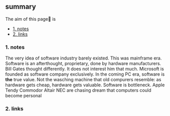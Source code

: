 ## summary
The aim of this page📝 is

<!-- TOC -->

- [1. notes](#1-notes)
- [2. links](#2-links)

<!-- /TOC -->

### 1. notes
The very idea of software industry barely existed. This was mainframe era. Software is an afterthought, proprietary, done by hardware manufacturers. Bill Gates thought differently. It does not interest him that much. Microsoft is founded as software company exclusively. In the coming PC era, software is **the** true value. Not the wasching machine that old compurers resemble: as hardware gets cheap, hardware gets valuable. Software is bottleneck. Apple Tendy Commodor Altair NEC are chasing dream that computers could become personal

 
### 2. links






























